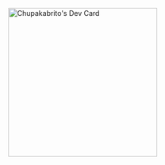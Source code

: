 

<a href="https://app.daily.dev/Chupakabrito"><img src="https://api.daily.dev/devcards/157736f702594d29b814b43478ac86b2.png?r=6iu" width="300" alt="Chupakabrito's Dev Card"/></a>
<!---
chupakabrito/chupakabrito is a ✨ special ✨ repository because its `README.md` (this file) appears on your GitHub profile.
You can click the Preview link to take a look at your changes.
--->

